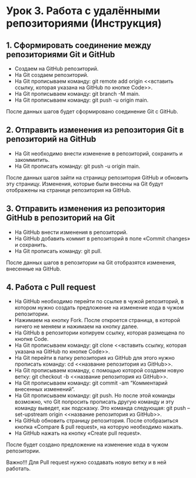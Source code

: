 # Урок 3. Работа с удалёнными репозиториями (Инструкция)

## 1. Сформировать соединение между репозиториями Git и GitHub
- Создаем на GitHub репозиторий.
- На Git создаем репозиторий.
- На Git прописываем команду: git remote add origin <<вставить ссылку, которая указана на GitHub по кнопке Code>>.
- На Git прописываем команду: git branch -M main.
- На Git прописываем команду: git push -u origin main.

После данных шагов будет сформировано соединение Git с GitHub.

## 2. Отправить изменения из репозитория Git в репозиторий на GitHub
- На Git необходимо внести изменение в репозиторий, сохранить и закоммитить.
- На Git прописать команду: git push -u origin main.

После данных шагов зайти на страницу репозитория GitHub и обновить эту страницу. Изменения, которые были внесены на Git будут отображены на странице репозитория на GitHub.

## 3. Отправить изменения из репозитория GitHub в репозиторий на Git
- На GitHub внести изменения в репозиторий.
- На GitHub добавить коммит в репозиторий в поле «Commit changes» и сохранить.
- На Git прописать команду: git pull.

После данных шагов в репозитории на Git отобразятся изменения, внесенные на GitHub.

## 4. Работа с Pull request
- На GitHub необходимо перейти по ссылке в чужой репозиторий, в котором нужно создать предложение на изменение кода в чужом репозитории.
- Нажимаем на кнопку Fork. После откроется страница, в которой ничего не меняем и нажимаем на кнопку далее.
- На GitHub в репозитории копируем ссылку, которая размещена по кнопке Code.
- На Git прописываем команду: git clone <<вставить ссылку, которая указана на GitHub по кнопке Code>>.
- На Git перейти в папку репозитория из GitHub для этого нужно прописать команду: cd <<название репозитория из GitHub>>.
- На Git прописываем команду, с помощью которой создаем новую ветку: git checkout -b <<название репозитория из GitHub>>.
- На Git прописываем команду: git commit -am “Комментарий внесенных изменений”.
- На Git прописываем команду: git push. Но после этой команды возможно, что Git попросить прописать другую команду и эту команду выведет, как подсказку. Это команда следующая: git push –set-upstream origin <<название репозитория из GitHub>>.
- На GitHub обновить страницу репозитория. После отобразиться кнопка «Compare & pull request», на которую необходимо нажать. 
- На GitHub нажать на кнопку «Create pull request».

После будет создано предложение на изменение кода в чужом репозитории.

Важно!!! Для Pull request нужно создавать новую ветку и в ней работать.
